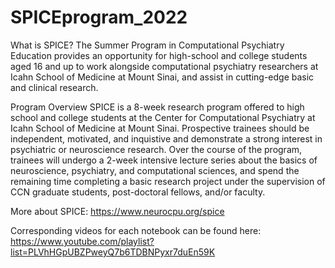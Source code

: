 # SPICEprogram_2022

What is SPICE?
The Summer Program in Computational Psychiatry Education provides an opportunity for high-school and college students aged 16 and up to work alongside computational psychiatry researchers at Icahn School of Medicine at Mount Sinai, and assist in cutting-edge basic and clinical research. 


Program Overview
SPICE is a 8-week research program offered to high school and college students at the Center for Computational Psychiatry at Icahn School of Medicine at Mount Sinai. Prospective trainees should be independent, motivated, and inquistive and demonstrate a strong interest in psychiatric or neuroscience research. Over the course of the program, trainees will undergo a 2-week intensive lecture series about the basics of neuroscience, psychiatry, and computational sciences, and spend the remaining time completing a basic research project under the supervision of CCN graduate students, post-doctoral fellows, and/or faculty.

More about SPICE: https://www.neurocpu.org/spice

Corresponding videos for each notebook can be found here: https://www.youtube.com/playlist?list=PLVhHGpUBZPweyQ7b6TDBNPyxr7duEn59K
